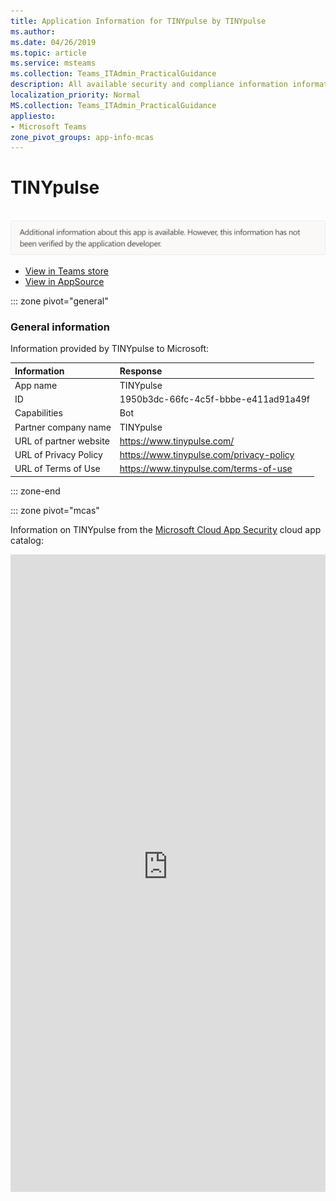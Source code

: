 ```yaml
---
title: Application Information for TINYpulse by TINYpulse
ms.author: 
ms.date: 04/26/2019
ms.topic: article
ms.service: msteams
ms.collection: Teams_ITAdmin_PracticalGuidance
description: All available security and compliance information information for TINYpulse, its data handling policies, its Microsoft Cloud App Security app catalog information, and security/compliance information in the CSA STAR registry.
localization_priority: Normal
MS.collection: Teams_ITAdmin_PracticalGuidance
appliesto:
- Microsoft Teams
zone_pivot_groups: app-info-mcas
---
```

# TINYpulse

<br/><img alt="Non-attested image" src="./images/unattested.png" width="650"/>

* <a href="https://teams.microsoft.com/l/app/1950b3dc-66fc-4c5f-bbbe-e411ad91a49f" target="_blank">View in Teams store</a>
* <a href="https://appsource.microsoft.com/en-us/product/office/WA104381729" target="_blank">View in AppSource</a>

::: zone pivot="general"

### General information

Information provided by TINYpulse to Microsoft:

| **Information** | **Response** |
|:----------------|:-------------|
| App name | TINYpulse |
| ID | 1950b3dc-66fc-4c5f-bbbe-e411ad91a49f |
| Capabilities | Bot |
| Partner company name | TINYpulse |
| URL of partner website | <https://www.tinypulse.com/> |
| URL of Privacy Policy | <https://www.tinypulse.com/privacy-policy> |
| URL of Terms of Use | <https://www.tinypulse.com/terms-of-use> |

::: zone-end


::: zone pivot="mcas"

Information on TINYpulse from the [Microsoft Cloud App Security](https://www.microsoft.com/en-us/enterprise-mobility-security/cloud-app-security) cloud app catalog:

<iframe height='1020' title='Microsoft Cloud App Security Information' src='https://3ca685143b5b46b4b0e5266dadf2e97c.codepen.website/#/dashboard/34569' frameborder='no'  style='width: 100%;'>

<a href="https://3ca685143b5b46b4b0e5266dadf2e97c.codepen.website/#/dashboard/34569" target="_blank">View in a new tab</a>

::: zone-end

